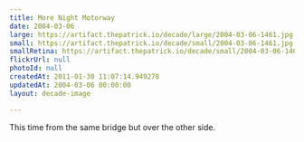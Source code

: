 ```yaml
---
title: More Night Motorway
date: 2004-03-06
large: https://artifact.thepatrick.io/decade/large/2004-03-06-1461.jpg
small: https://artifact.thepatrick.io/decade/small/2004-03-06-1461.jpg
smallRetina: https://artifact.thepatrick.io/decade/small/2004-03-06-1461@2x.jpg
flickrUrl: null
photoId: null
createdAt: 2011-01-30 11:07:14.949278
updatedAt: 2004-03-06 00:00:00
layout: decade-image

---
```

This time from the same bridge but over the other side.
